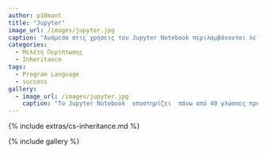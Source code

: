 ```yaml
---
author: p18mant
title: "Jupyter"
image_url: /images/jupyter.jpg
caption: "Ανάμεσα στις χρήσεις του Jupyter Notebook περιλαμβάνονται λειτουργίες όπως: ο καθαρισμός και ο μετασχηματισμός δεδομένων, η αριθμητική προσομοίωση, η στατιστική μοντελοποίηση, η μηχανική μάθηση και πολλά άλλα."
categories:
  - Μελέτη Περίπτωσης
  - Inheritance
tags:
  - Program Language
  - success
gallery:
  - image_url: /images/jupyter.jpg
    caption: "Το Jupyter Notebook  υποστηρίζει  πάνω από 40 γλώσσες προγραμματισμού, συμπεριλαμβανομένων των δημοφιλών γλωσσών στην Επιστήμη των δεδομένων, όπως η Python, η R,  η Julia και η Scala. Ακόμα προσφέρει την δυνατότητα συγχρονισμού και κοινής χρήσης των σημειώσεων  μέσω email, Dropbox, GitHub  η  του Jupyter Notebook Viewer , έχει την δυνατότητα εισαγωγής εικόνων, βίντεο, κείμενο σε latex και JavaScript και προσφέρει διαδραστικά widgets που μπορούν να χρησιμοποιηθούν για τον χειρισμό και την οπτικοποίηση των δεδομένων σε πραγματικό χρόνο."
---
```


{% include extras/cs-inheritance.md %}

{% include gallery %}
